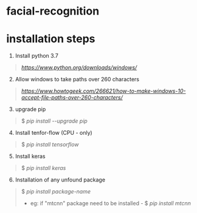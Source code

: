# facial-recognition

# installation steps

1) Install python 3.7 

> *https://www.python.org/downloads/windows/*

2) Allow windows to take paths over 260 characters

> *https://www.howtogeek.com/266621/how-to-make-windows-10-accept-file-paths-over-260-characters/*

3) upgrade pip

> $ *pip install --upgrade pip*

4) Install tenfor-flow (CPU - only)

> $ *pip install tensorflow*

5) Install keras

> $ *pip install keras*

6) Installation of any unfound package

> $ *pip install package-name*
> - eg: if "mtcnn" package need to be installed - $ *pip install mtcnn*


